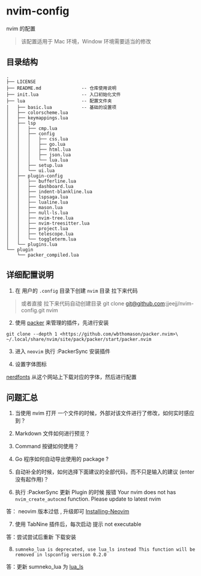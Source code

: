 # nvim-config

nvim 的配置

> 该配置适用于 Mac 环境，Window 环境需要适当的修改

## 目录结构

```
.
├── LICENSE 
├── README.md               -- 仓库使用说明
├── init.lua                -- 入口初始化文件
├── lua                     -- 配置文件夹
│   ├── basic.lua           -- 基础的设置项
│   ├── colorscheme.lua
│   ├── keymappings.lua
│   ├── lsp
│   │   ├── cmp.lua
│   │   ├── config
│   │   │   ├── css.lua
│   │   │   ├── go.lua
│   │   │   ├── html.lua
│   │   │   ├── json.lua
│   │   │   └── lua.lua
│   │   ├── setup.lua
│   │   └── ui.lua
│   ├── plugin-config
│   │   ├── bufferline.lua
│   │   ├── dashboard.lua
│   │   ├── indent-blankline.lua
│   │   ├── lspsaga.lua
│   │   ├── lualine.lua
│   │   ├── mason.lua
│   │   ├── null-ls.lua
│   │   ├── nvim-tree.lua
│   │   ├── nvim-treesitter.lua
│   │   ├── project.lua
│   │   ├── telescope.lua
│   │   └── toggleterm.lua
│   └── plugins.lua
└── plugin
    └── packer_compiled.lua
```

## 详细配置说明

1. 在 用户的  `.config`  目录下创建 `nvim` 目录 拉下来代码

> 或者直接 拉下来代码自动创建目录 git clone git@github.com:jjeejj/nvim-config.git nvim

2. 使用  [packer](https://github.com/wbthomason/packer.nvim) 来管理的插件，先进行安装

`git clone --depth 1 <https://github.com/wbthomason/packer.nvim>\
 ~/.local/share/nvim/site/pack/packer/start/packer.nvim`

3. 进入 `neovim` 执行 :PackerSync 安装插件

4. 设置字体图标

[nerdfonts](https://www.nerdfonts.com/font-downloads) 从这个网站上下载对应的字体，然后进行配置


## 问题汇总

1. 当使用 nvim 打开 一个文件的时候，外部对该文件进行了修改，如何实时感应到？

2. Markdown 文件如何进行预览？

3. Command 按键如何使用？

4. Go 程序如何自动导出使用的 package ?

5. 自动补全的时候，如何选择下面建议的全部代码，而不只是输入的建议 (enter 没有起作用)？

6. 执行 :PackerSync 更新 Plugin 的时候 报错 Your nvim does not has `nvim_create_autocmd` function. Please update to latest nvim

答： neovim 版本过低 , 升级即可 [Installing-Neovim](https://github.com/neovim/neovim/wiki/Installing-Neovim)

7. 使用 TabNine 插件后，每次启动 提示 not executable

答：尝试尝试后重新 下载安装

8. `sumneko_lua is deprecated, use lua_ls instead This function will be removed in lspconfig version 0.2.0`

答：更新 sumneko_lua 为 [lua_ls](https://github.com/neovim/nvim-lspconfig/blob/master/doc/server_configurations.md#lua_ls)
